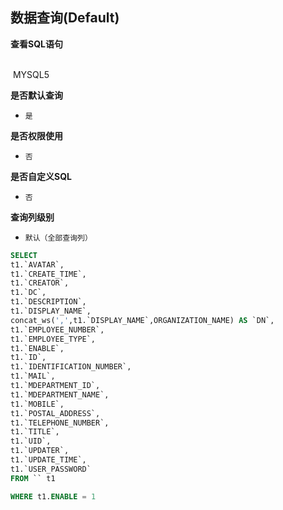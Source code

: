 ## 数据查询(Default) <!-- {docsify-ignore-all} -->



<p class="panel-title"><b>查看SQL语句</b></p>
<br>

<el-row>
&nbsp;<el-tag @click="MYSQL5 = true">MYSQL5</el-tag>
</el-row>

<br>
<p class="panel-title"><b>是否默认查询</b></p>

* `是`

<p class="panel-title"><b>是否权限使用</b></p>

* `否`

<p class="panel-title"><b>是否自定义SQL</b></p>

* `否`

<p class="panel-title"><b>查询列级别</b></p>

* `默认（全部查询列）`






<el-dialog v-model="MYSQL5" title="MYSQL5">

```sql
SELECT
t1.`AVATAR`,
t1.`CREATE_TIME`,
t1.`CREATOR`,
t1.`DC`,
t1.`DESCRIPTION`,
t1.`DISPLAY_NAME`,
concat_ws(',',t1.`DISPLAY_NAME`,ORGANIZATION_NAME) AS `DN`,
t1.`EMPLOYEE_NUMBER`,
t1.`EMPLOYEE_TYPE`,
t1.`ENABLE`,
t1.`ID`,
t1.`IDENTIFICATION_NUMBER`,
t1.`MAIL`,
t1.`MDEPARTMENT_ID`,
t1.`MDEPARTMENT_NAME`,
t1.`MOBILE`,
t1.`POSTAL_ADDRESS`,
t1.`TELEPHONE_NUMBER`,
t1.`TITLE`,
t1.`UID`,
t1.`UPDATER`,
t1.`UPDATE_TIME`,
t1.`USER_PASSWORD`
FROM `` t1 

WHERE t1.ENABLE = 1
```

</el-dialog>

<script>
 const { createApp } = Vue
  createApp({
    data() {
      return {
                MYSQL5 : false
        
      }
    },
    methods: {
    }
  }).use(ElementPlus).mount('#app')
</script>